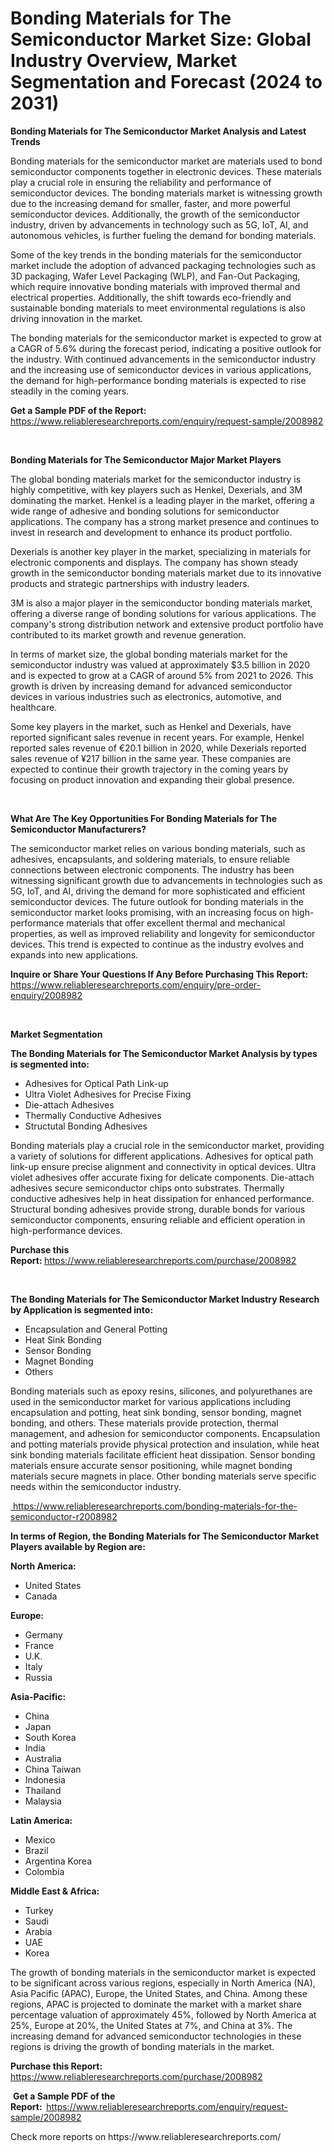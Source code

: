 <p><h1>Bonding Materials for The Semiconductor Market Size: Global Industry Overview, Market Segmentation and Forecast (2024 to 2031)</h1></p><p><strong>Bonding Materials for The Semiconductor Market Analysis and Latest Trends</strong></p>
<p><p>Bonding materials for the semiconductor market are materials used to bond semiconductor components together in electronic devices. These materials play a crucial role in ensuring the reliability and performance of semiconductor devices. The bonding materials market is witnessing growth due to the increasing demand for smaller, faster, and more powerful semiconductor devices. Additionally, the growth of the semiconductor industry, driven by advancements in technology such as 5G, IoT, AI, and autonomous vehicles, is further fueling the demand for bonding materials.</p><p>Some of the key trends in the bonding materials for the semiconductor market include the adoption of advanced packaging technologies such as 3D packaging, Wafer Level Packaging (WLP), and Fan-Out Packaging, which require innovative bonding materials with improved thermal and electrical properties. Additionally, the shift towards eco-friendly and sustainable bonding materials to meet environmental regulations is also driving innovation in the market.</p><p>The bonding materials for the semiconductor market is expected to grow at a CAGR of 5.6% during the forecast period, indicating a positive outlook for the industry. With continued advancements in the semiconductor industry and the increasing use of semiconductor devices in various applications, the demand for high-performance bonding materials is expected to rise steadily in the coming years.</p></p>
<p><strong>Get a Sample PDF of the Report:&nbsp;</strong> <a href="https://www.reliableresearchreports.com/enquiry/request-sample/2008982">https://www.reliableresearchreports.com/enquiry/request-sample/2008982</a></p>
<p>&nbsp;</p>
<p><strong>Bonding Materials for The Semiconductor Major Market Players</strong></p>
<p><p>The global bonding materials market for the semiconductor industry is highly competitive, with key players such as Henkel, Dexerials, and 3M dominating the market. Henkel is a leading player in the market, offering a wide range of adhesive and bonding solutions for semiconductor applications. The company has a strong market presence and continues to invest in research and development to enhance its product portfolio.</p><p>Dexerials is another key player in the market, specializing in materials for electronic components and displays. The company has shown steady growth in the semiconductor bonding materials market due to its innovative products and strategic partnerships with industry leaders.</p><p>3M is also a major player in the semiconductor bonding materials market, offering a diverse range of bonding solutions for various applications. The company's strong distribution network and extensive product portfolio have contributed to its market growth and revenue generation.</p><p>In terms of market size, the global bonding materials market for the semiconductor industry was valued at approximately $3.5 billion in 2020 and is expected to grow at a CAGR of around 5% from 2021 to 2026. This growth is driven by increasing demand for advanced semiconductor devices in various industries such as electronics, automotive, and healthcare.</p><p>Some key players in the market, such as Henkel and Dexerials, have reported significant sales revenue in recent years. For example, Henkel reported sales revenue of €20.1 billion in 2020, while Dexerials reported sales revenue of ¥217 billion in the same year. These companies are expected to continue their growth trajectory in the coming years by focusing on product innovation and expanding their global presence.</p></p>
<p>&nbsp;</p>
<p><strong>What Are The Key Opportunities For Bonding Materials for The Semiconductor Manufacturers?</strong></p>
<p><p>The semiconductor market relies on various bonding materials, such as adhesives, encapsulants, and soldering materials, to ensure reliable connections between electronic components. The industry has been witnessing significant growth due to advancements in technologies such as 5G, IoT, and AI, driving the demand for more sophisticated and efficient semiconductor devices. The future outlook for bonding materials in the semiconductor market looks promising, with an increasing focus on high-performance materials that offer excellent thermal and mechanical properties, as well as improved reliability and longevity for semiconductor devices. This trend is expected to continue as the industry evolves and expands into new applications.</p></p>
<p><strong>Inquire or Share Your Questions If Any Before Purchasing This Report:</strong> <a href="https://www.reliableresearchreports.com/enquiry/pre-order-enquiry/2008982">https://www.reliableresearchreports.com/enquiry/pre-order-enquiry/2008982</a></p>
<p>&nbsp;</p>
<p><strong>Market Segmentation</strong></p>
<p><strong>The Bonding Materials for The Semiconductor Market Analysis by types is segmented into:</strong></p>
<p><ul><li>Adhesives for Optical Path Link-up</li><li>Ultra Violet Adhesives for Precise Fixing</li><li>Die-attach Adhesives</li><li>Thermally Conductive Adhesives</li><li>Structutal Bonding Adhesives</li></ul></p>
<p><p>Bonding materials play a crucial role in the semiconductor market, providing a variety of solutions for different applications. Adhesives for optical path link-up ensure precise alignment and connectivity in optical devices. Ultra violet adhesives offer accurate fixing for delicate components. Die-attach adhesives secure semiconductor chips onto substrates. Thermally conductive adhesives help in heat dissipation for enhanced performance. Structural bonding adhesives provide strong, durable bonds for various semiconductor components, ensuring reliable and efficient operation in high-performance devices.</p></p>
<p><strong>Purchase this Report:&nbsp;</strong><a href="https://www.reliableresearchreports.com/purchase/2008982">https://www.reliableresearchreports.com/purchase/2008982</a></p>
<p>&nbsp;</p>
<p><strong>The Bonding Materials for The Semiconductor Market Industry Research by Application is segmented into:</strong></p>
<p><ul><li>Encapsulation and General Potting</li><li>Heat Sink Bonding</li><li>Sensor Bonding</li><li>Magnet Bonding</li><li>Others</li></ul></p>
<p><p>Bonding materials such as epoxy resins, silicones, and polyurethanes are used in the semiconductor market for various applications including encapsulation and potting, heat sink bonding, sensor bonding, magnet bonding, and others. These materials provide protection, thermal management, and adhesion for semiconductor components. Encapsulation and potting materials provide physical protection and insulation, while heat sink bonding materials facilitate efficient heat dissipation. Sensor bonding materials ensure accurate sensor positioning, while magnet bonding materials secure magnets in place. Other bonding materials serve specific needs within the semiconductor industry.</p></p>
<p><a href="https://www.reliableresearchreports.com/bonding-materials-for-the-semiconductor-r2008982">&nbsp;https://www.reliableresearchreports.com/bonding-materials-for-the-semiconductor-r2008982</a></p>
<p><strong>In terms of Region, the Bonding Materials for The Semiconductor Market Players available by Region are:</strong></p>
<p>
    <p> <strong> North America: </strong>
        <ul>
            <li>United States</li>
            <li>Canada</li>
        </ul>
        </p> 
    <p> <strong> Europe: </strong>
        <ul>
            <li>Germany</li>
            <li>France</li>
            <li>U.K.</li>
            <li>Italy</li>
            <li>Russia</li>
        </ul>
        </p> 
    <p> <strong> Asia-Pacific: </strong>
        <ul>
            <li>China</li>
            <li>Japan</li>
            <li>South Korea</li>
            <li>India</li>
            <li>Australia</li>
            <li>China Taiwan</li>
            <li>Indonesia</li>
            <li>Thailand</li>
            <li>Malaysia</li>
        </ul>
        </p> 
    <p> <strong> Latin America: </strong>
        <ul>
            <li>Mexico</li>
            <li>Brazil</li>
            <li>Argentina Korea</li>
            <li>Colombia</li>
        </ul>
        </p> 
    <p> <strong> Middle East & Africa: </strong>
        <ul>
            <li>Turkey</li>
            <li>Saudi</li>
            <li>Arabia</li>
            <li>UAE</li>
            <li>Korea</li>
        </ul>
    </p>
    </p>
<p><p>The growth of bonding materials in the semiconductor market is expected to be significant across various regions, especially in North America (NA), Asia Pacific (APAC), Europe, the United States, and China. Among these regions, APAC is projected to dominate the market with a market share percentage valuation of approximately 45%, followed by North America at 25%, Europe at 20%, the United States at 7%, and China at 3%. The increasing demand for advanced semiconductor technologies in these regions is driving the growth of bonding materials in the market.</p></p>
<p><strong>Purchase this Report: </strong><a href="https://www.reliableresearchreports.com/purchase/2008982">https://www.reliableresearchreports.com/purchase/2008982</a></p>
<p>&nbsp;<strong>Get a Sample PDF of the Report:&nbsp;&nbsp;</strong><a href="https://www.reliableresearchreports.com/enquiry/request-sample/2008982">https://www.reliableresearchreports.com/enquiry/request-sample/2008982</a></p>
<p><strong></strong></p>
<p>Check more reports on https://www.reliableresearchreports.com/</p>